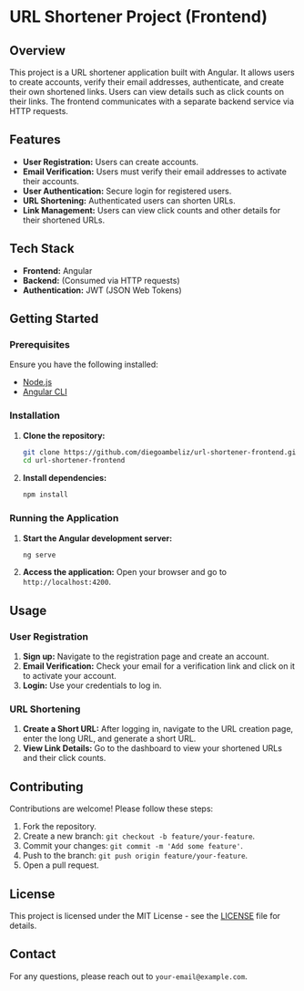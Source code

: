 # URL Shortener Project (Frontend)

## Overview

This project is a URL shortener application built with Angular. It allows users to create accounts, verify their email addresses, authenticate, and create their own shortened links. Users can view details such as click counts on their links. The frontend communicates with a separate backend service via HTTP requests.

## Features

- **User Registration:** Users can create accounts.
- **Email Verification:** Users must verify their email addresses to activate their accounts.
- **User Authentication:** Secure login for registered users.
- **URL Shortening:** Authenticated users can shorten URLs.
- **Link Management:** Users can view click counts and other details for their shortened URLs.

## Tech Stack

- **Frontend:** Angular
- **Backend:** (Consumed via HTTP requests)
- **Authentication:** JWT (JSON Web Tokens)

## Getting Started

### Prerequisites

Ensure you have the following installed:

- [Node.js](https://nodejs.org/)
- [Angular CLI](https://angular.io/cli)

### Installation

1. **Clone the repository:**
    ```sh
    git clone https://github.com/diegoambeliz/url-shortener-frontend.git
    cd url-shortener-frontend
    ```

2. **Install dependencies:**
    ```sh
    npm install
    ```

### Running the Application

1. **Start the Angular development server:**
    ```sh
    ng serve
    ```

2. **Access the application:**
    Open your browser and go to `http://localhost:4200`.

## Usage

### User Registration

1. **Sign up:** Navigate to the registration page and create an account.
2. **Email Verification:** Check your email for a verification link and click on it to activate your account.
3. **Login:** Use your credentials to log in.

### URL Shortening

1. **Create a Short URL:** After logging in, navigate to the URL creation page, enter the long URL, and generate a short URL.
2. **View Link Details:** Go to the dashboard to view your shortened URLs and their click counts.

## Contributing

Contributions are welcome! Please follow these steps:

1. Fork the repository.
2. Create a new branch: `git checkout -b feature/your-feature`.
3. Commit your changes: `git commit -m 'Add some feature'`.
4. Push to the branch: `git push origin feature/your-feature`.
5. Open a pull request.

## License

This project is licensed under the MIT License - see the [LICENSE](LICENSE) file for details.

## Contact

For any questions, please reach out to `your-email@example.com`.
